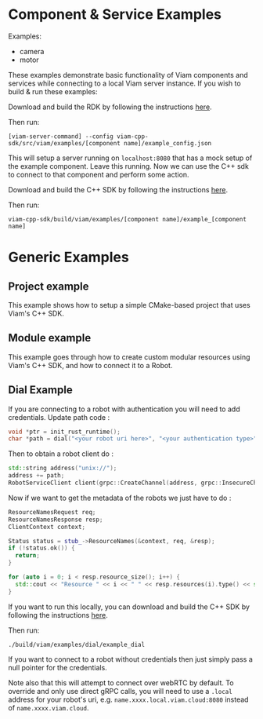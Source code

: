 # Component & Service Examples
Examples: 
 - camera
 - motor
 
These examples demonstrate basic functionality of Viam components and services while connecting to a local Viam server instance. 
If you wish to build & run these examples:

Download and build the RDK by following the instructions [here](https://github.com/viamrobotics/rdk#building-and-using).

Then run:
``` shell
[viam-server-command] --config viam-cpp-sdk/src/viam/examples/[component name]/example_config.json
```
This will setup a server running on `localhost:8080` that has a mock setup of the example component. Leave this running. Now we can use the C++ sdk to connect to that component and perform some action.

Download and build the C++ SDK by following the instructions [here](https://github.com/viamrobotics/viam-cpp-sdk#getting-started).

Then run: 
``` shell
viam-cpp-sdk/build/viam/examples/[component name]/example_[component name]
```



# Generic Examples

## Project example
This example shows how to setup a simple CMake-based project that uses Viam's C++ SDK. 

## Module example
This example goes through how to create custom modular resources using Viam's C++ SDK, and how to connect it to a Robot.

## Dial Example

If you are connecting to a robot with authentication you will need to
add credentials. Update path code :

``` c++
void *ptr = init_rust_runtime();
char *path = dial("<your robot uri here>", "<your authentication type>", "<your authentication payload>", false, ptr);
```

Then to obtain a robot client do :

``` c++
std::string address("unix://");
address += path;
RobotServiceClient client(grpc::CreateChannel(address, grpc::InsecureChannelCredentials()));
```

Now if we want to get the metadata of the robots we just have to do :

``` c++
ResourceNamesRequest req;
ResourceNamesResponse resp;
ClientContext context;

Status status = stub_->ResourceNames(&context, req, &resp);
if (!status.ok()) {
  return;
}

for (auto i = 0; i < resp.resource_size(); i++) {
  std::cout << "Resource " << i << " " << resp.resources(i).type() << std::endl;
}
```

If you want to run this locally, you can download and build the C++ SDK by following the instructions [here](https://github.com/viamrobotics/viam-cpp-sdk#getting-started).

Then run:

``` shell
./build/viam/examples/dial/example_dial
```

If you want to connect to a robot without credentials then just simply
pass a null pointer for the credentials.

Note also that this will attempt to connect over webRTC by default. To
override and only use direct gRPC calls, you will need to use a
`.local` address for your robot's uri,
e.g. `name.xxxx.local.viam.cloud:8080` instead of
`name.xxxx.viam.cloud`.
